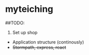 # myteiching

##TODO:
1. Set up shop
 * Application structure (continously)
 * ~~Stormpath, express, react~~
